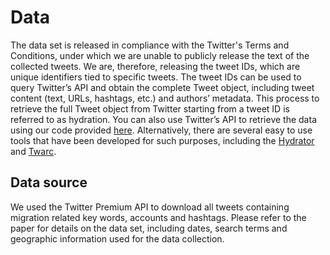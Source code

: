 # Data

The data set is released in compliance with the Twitter's Terms and Conditions, under which we are unable to publicly release the text of the collected tweets. We are, therefore, releasing the tweet IDs, which are unique identifiers tied to specific tweets. The tweet IDs can be used to query Twitter’s API and obtain the complete Tweet object, including tweet content (text, URLs, hashtags, etc.) and authors’ metadata. This process to retrieve the full Tweet object from Twitter starting from a tweet ID is referred to as hydration. You can also use Twitter’s API to retrieve the data using our code provided [here](../methods/01_calling_and_processing_twitter_Data.ipynb). Alternatively, there are several easy to use tools that have been developed for such purposes, including the [Hydrator](https://github.com/DocNow/hydrator) and [Twarc](https://github.com/DocNow/twarc).  

## Data source

We used the Twitter Premium API to download all tweets containing migration related key words, accounts and hashtags. Please refer to the paper for details on the data set, including dates, search terms and geographic information used for the data collection.